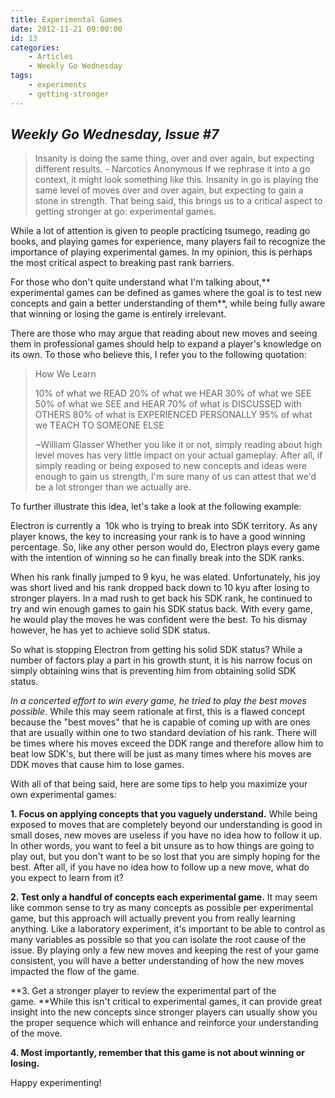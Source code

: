 ```yaml
---
title: Experimental Games
date: 2012-11-21 09:00:00
id: 13
categories:
	- Articles
	- Weekly Go Wednesday
tags:
	- experiments
	- getting-stronger
---
```


## _Weekly Go Wednesday, Issue #7_

> Insanity is doing the same thing, over and over again, but expecting different results. - Narcotics Anonymous
If we rephrase it into a go context, it might look something like this.
> Insanity in go is playing the same level of moves over and over again, but expecting to gain a stone in strength.
That being said, this brings us to a critical aspect to getting stronger at go: experimental games.

<!--more-->

While a lot of attention is given to people practicing tsumego, reading go books, and playing games for experience, many players fail to recognize the importance of playing experimental games. In my opinion, this is perhaps the most critical aspect to breaking past rank barriers.

For those who don't quite understand what I'm talking about,** experimental games can be defined as games where the goal is to test new concepts and gain a better understanding of them**, while being fully aware that winning or losing the game is entirely irrelevant.

There are those who may argue that reading about new moves and seeing them in professional games should help to expand a player's knowledge on its own. To those who believe this, I refer you to the following quotation:
> How We Learn
>
> 10% of what we READ
> 20% of what we HEAR
> 30% of what we SEE
> 50% of what we SEE and HEAR
> 70% of what is DISCUSSED with OTHERS
> 80% of what is EXPERIENCED PERSONALLY
> 95% of what we TEACH TO SOMEONE ELSE
>
> ~William Glasser
Whether you like it or not, simply reading about high level moves has very little impact on your actual gameplay. After all, if simply reading or being exposed to new concepts and ideas were enough to gain us strength, I'm sure many of us can attest that we'd be a lot stronger than we actually are.

To further illustrate this idea, let's take a look at the following example:

Electron is currently a  10k who is trying to break into SDK territory. As any player knows, the key to increasing your rank is to have a good winning percentage. So, like any other person would do, Electron plays every game with the intention of winning so he can finally break into the SDK ranks.

When his rank finally jumped to 9 kyu, he was elated. Unfortunately, his joy was short lived and his rank dropped back down to 10 kyu after losing to stronger players. In a mad rush to get back his SDK rank, he continued to try and win enough games to gain his SDK status back. With every game, he would play the moves he was confident were the best. To his dismay however, he has yet to achieve solid SDK status.

So what is stopping Electron from getting his solid SDK status? While a number of factors play a part in his growth stunt, it is his narrow focus on simply obtaining wins that is preventing him from obtaining solid SDK status.

_In a concerted effort to win every game, he tried to play the best moves possible_. While this may seem rationale at first, this is a flawed concept because the "best moves" that he is capable of coming up with are ones that are usually within one to two standard deviation of his rank. There will be times where his moves exceed the DDK range and therefore allow him to beat low SDK's, but there will be just as many times where his moves are DDK moves that cause him to lose games.

With all of that being said, here are some tips to help you maximize your own experimental games:

**1\. Focus on applying concepts that you vaguely understand.** While being exposed to moves that are completely beyond our understanding is good in small doses, new moves are useless if you have no idea how to follow it up. In other words, you want to feel a bit unsure as to how things are going to play out, but you don't want to be so lost that you are simply hoping for the best. After all, if you have no idea how to follow up a new move, what do you expect to learn from it?

**2\. Test only a handful of concepts each experimental game.** It may seem like common sense to try as many concepts as possible per experimental game, but this approach will actually prevent you from really learning anything. Like a laboratory experiment, it's important to be able to control as many variables as possible so that you can isolate the root cause of the issue. By playing only a few new moves and keeping the rest of your game consistent, you will have a better understanding of how the new moves impacted the flow of the game.

**3\. Get a stronger player to review the experimental part of the game. **While this isn't critical to experimental games, it can provide great insight into the new concepts since stronger players can usually show you the proper sequence which will enhance and reinforce your understanding of the move.

**4\. Most importantly, remember that this game is not about winning or losing.**

Happy experimenting!